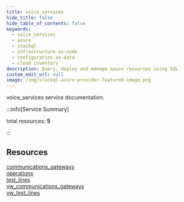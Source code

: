 ```yaml
---
title: voice_services
hide_title: false
hide_table_of_contents: false
keywords:
  - voice_services
  - azure
  - stackql
  - infrastructure-as-code
  - configuration-as-data
  - cloud inventory
description: Query, deploy and manage azure resources using SQL
custom_edit_url: null
image: /img/stackql-azure-provider-featured-image.png
---
```


voice_services service documentation.

:::info[Service Summary]

total resources: __5__  

:::

## Resources
<div class="row">
<div class="providerDocColumn">
<a href="/services/voice_services/communications_gateways/">communications_gateways</a><br />
<a href="/services/voice_services/operations/">operations</a><br />
<a href="/services/voice_services/test_lines/">test_lines</a>
</div>
<div class="providerDocColumn">
<a href="/services/voice_services/vw_communications_gateways/">vw_communications_gateways</a><br />
<a href="/services/voice_services/vw_test_lines/">vw_test_lines</a>
</div>
</div>
